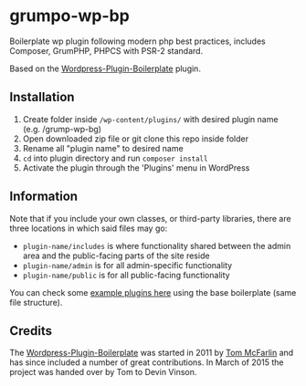 # grumpo-wp-bp

Boilerplate wp plugin following modern php best practices, includes Composer, GrumPHP, PHPCS with PSR-2 standard.

Based on the [Wordpress-Plugin-Boilerplate](https://github.com/devinvinson/WordPress-Plugin-Boilerplate/) plugin.

## Installation

1. Create folder inside `/wp-content/plugins/` with desired plugin name (e.g. /grump-wp-bg)
1. Open downloaded zip file or git clone this repo inside folder
1. Rename all "plugin name" to desired name
1. `cd` into plugin directory and run `composer install`
1. Activate the plugin through the 'Plugins' menu in WordPress

## Information

Note that if you include your own classes, or third-party libraries, there are three locations in which said files may go:

- `plugin-name/includes` is where functionality shared between the admin area and the public-facing parts of the site reside
- `plugin-name/admin` is for all admin-specific functionality
- `plugin-name/public` is for all public-facing functionality

You can check some [example plugins here](https://github.com/DevinVinson/WordPress-Plugin-Boilerplate/wiki/Example-Plugins) using the base boilerplate (same file structure).

## Credits

The [Wordpress-Plugin-Boilerplate](https://github.com/devinvinson/WordPress-Plugin-Boilerplate/) was started in 2011 by [Tom McFarlin](http://twitter.com/tommcfarlin/) and has since included a number of great contributions. In March of 2015 the project was handed over by Tom to Devin Vinson.
